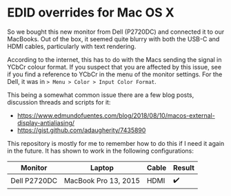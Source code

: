 # EDID overrides for Mac OS X

So we bought this new monitor from Dell (P2720DC) and connected it to our
MacBooks. Out of the box, it seemed quite blurry with both the USB-C and HDMI
cables, particularly with text rendering.

According to the internet, this has to do with the Macs sending the signal in
YCbCr colour format. If you suspect that you are affected by this issue, see if
you find a reference to YCbCr in the menu of the monitor settings. For the Dell,
it was in `> Menu > Color > Input Color Format`.

This being a somewhat common issue there are a few blog posts, discussion
threads and scripts for it:

* https://www.edmundofuentes.com/blog/2018/08/10/macos-external-display-antialiasing/
* https://gist.github.com/adaugherity/7435890

This repository is mostly for me to remember how to do this if I need it again
in the future. It has shown to work in the following configurations:

| Monitor         | Laptop               | Cable   | Result             |
| --------------- | -------------------- | ------- | ------------------ |
| Dell P2720DC    | MacBook Pro 13, 2015 | HDMI    | :heavy_check_mark: |
